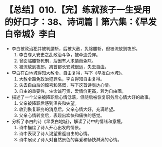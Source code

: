 # 【总结】010.【完】练就孩子一生受用的好口才：38、诗词篇丨第六集：《早发白帝城》李白

-   李白被政治犯并被判腰斩，后被大赦，免除腰斩，但被流放到夜郎。
    1.  李白卷入安史之乱政治斗争，被牵连受罪。
    2.  曾面临腰斩死刑，后因有人求情而免除。
    3.  被流放到夜郎，离首都长安城很远，失去自由。
-   李白在白地城得知大赦令，自由复得，写下《早发白地城》。
    1.  大赦令豁免政治犯罪名，李白得知自由复得。
    2.  失去自由后的惊喜和感慨，写下这首诗表达心情。
    3.  自由的重要性，生命诚可贵，爱情价更高，若为自由固。
-   描述了一个父亲被降职后心情低落，但随后被恢复职务后心情大好的故事。
    1.  父亲被降职后感到沮丧和失望。
    2.  收到恢复职务的消息后，父亲心情大好，充满希望。
    3.  父亲心情转变后，表现出欢快和痛快的感觉。
-   分析了李白的诗《早发白地城》，解读了诗中的情绪和意境。
    1.  诗中描绘了诗人开心出发的情景。
    2.  诗中表现了诗人渴望重返自由的心情。
    3.  诗中展现了诗人对自然景色的喜爱和畅快淋漓的心情。